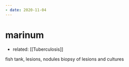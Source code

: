```yaml
---
- date: 2020-11-04
---
```


# marinum

- related: [[Tuberculosis]]

fish tank, lesions, nodules
biopsy of lesions and cultures
